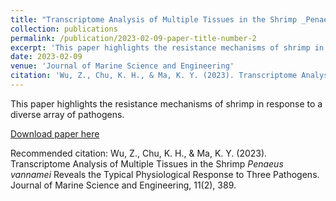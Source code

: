 ```yaml
---
title: "Transcriptome Analysis of Multiple Tissues in the Shrimp _Penaeus vannamei_ Reveals the Typical Physiological Response to Three Pathogens"
collection: publications
permalink: /publication/2023-02-09-paper-title-number-2
excerpt: 'This paper highlights the resistance mechanisms of shrimp in response to a diverse array of pathogens.'
date: 2023-02-09
venue: 'Journal of Marine Science and Engineering'
citation: 'Wu, Z., Chu, K. H., & Ma, K. Y. (2023). Transcriptome Analysis of Multiple Tissues in the Shrimp _Penaeus vannamei_ Reveals the Typical Physiological Response to Three Pathogens. Journal of Marine Science and Engineering, 11(2), 389.'
---
```

This paper highlights the resistance mechanisms of shrimp in response to a diverse array of pathogens.

[Download paper here](https://ziweiwuzw.github.io/Personal-Homepage/files/paper2.pdf)

Recommended citation: Wu, Z., Chu, K. H., & Ma, K. Y. (2023). Transcriptome Analysis of Multiple Tissues in the Shrimp _Penaeus vannamei_ Reveals the Typical Physiological Response to Three Pathogens. Journal of Marine Science and Engineering, 11(2), 389.
